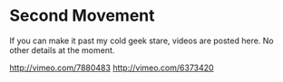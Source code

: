 # Second Movement #

If you can make it past my cold geek stare, videos are posted here. No other details at the moment.

http://vimeo.com/7880483
http://vimeo.com/6373420
